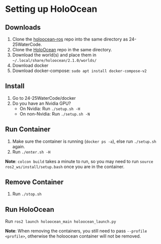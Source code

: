 # Setting up HoloOcean

## Downloads

1. Clone the [holoocean-ros](https://github.com/byu-holoocean/holoocean-ros) repo into the same directory as 24-25WaterCode.
2. Clone the [HoloOcean](https://github.com/byu-holoocean/HoloOcean) repo in the same directory.
3. Download the world(s) and place them in `~/.local/share/holoocean/2.1.0/worlds/`
4. Download docker
4. Download docker-compose: `sudo apt install docker-compose-v2`

## Install

1. Go to 24-25WaterCode/docker
2. Do you have an Nvidia GPU?
    - On Nvidia: Run `./setup.sh -H`
    - On non-Nvidia: Run `./setup.sh -N`

## Run Container

1. Make sure the container is running (`docker ps -a`), else run `./setup.sh` again.
2. Run `./enter.sh -H`

**Note**: `colcon build` takes a minute to run, so you may need to run `source ros2_ws/install/setup.bash` once you are in the container.

## Remove Container

1. Run `./stop.sh`

## Run HoloOcean

Run `ros2 launch holoocean_main holoocean_launch.py`

**Note**: When removing the containers, you still need to pass `--profile <profile>`, otherwise the holoocean container will not be removed.

